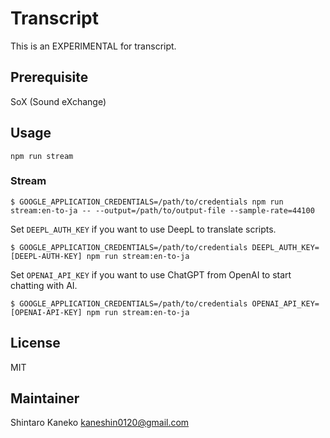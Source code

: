 # Transcript

This is an EXPERIMENTAL for transcript.

## Prerequisite

SoX (Sound eXchange)

## Usage

`npm run stream`

### Stream

```shell
$ GOOGLE_APPLICATION_CREDENTIALS=/path/to/credentials npm run stream:en-to-ja -- --output=/path/to/output-file --sample-rate=44100
```

Set `DEEPL_AUTH_KEY` if you want to use DeepL to translate scripts.

```
$ GOOGLE_APPLICATION_CREDENTIALS=/path/to/credentials DEEPL_AUTH_KEY=[DEEPL-AUTH-KEY] npm run stream:en-to-ja
```

Set `OPENAI_API_KEY` if you want to use ChatGPT from OpenAI to start chatting with AI.

```
$ GOOGLE_APPLICATION_CREDENTIALS=/path/to/credentials OPENAI_API_KEY=[OPENAI-API-KEY] npm run stream:en-to-ja
```

## License

MIT

## Maintainer

Shintaro Kaneko <kaneshin0120@gmail.com>
